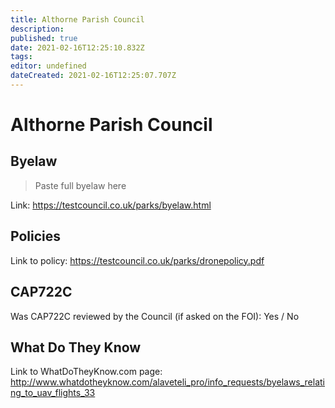 ```yaml
---
title: Althorne Parish Council
description: 
published: true
date: 2021-02-16T12:25:10.832Z
tags: 
editor: undefined
dateCreated: 2021-02-16T12:25:07.707Z
---
```


# Althorne Parish Council


## Byelaw
> Paste full byelaw here

Link:
https://testcouncil.co.uk/parks/byelaw.html

## Policies
Link to policy:
https://testcouncil.co.uk/parks/dronepolicy.pdf

## CAP722C

Was CAP722C reviewed by the Council (if asked on the FOI): Yes / No

## What Do They Know

Link to WhatDoTheyKnow.com page:
http://www.whatdotheyknow.com/alaveteli_pro/info_requests/byelaws_relating_to_uav_flights_33


